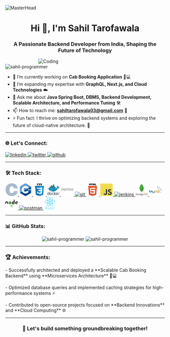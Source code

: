 ![MasterHead](https://user-images.githubusercontent.com/74038190/212284100-561aa473-3905-4a80-b561-0d28506553ee.gif)

<h1 align="center">Hi 👋, I'm Sahil Tarofawala</h1>
<h3 align="center">A Passionate Backend Developer from India, Shaping the Future of Technology</h3>

<img align="right" alt="Coding" width="400" src="https://user-images.githubusercontent.com/74038190/229223156-0cbdaba9-3128-4d8e-8719-b6b4cf741b67.gif" />

<p align="left">
  <img src="https://komarev.com/ghpvc/?username=sahil-programmer&label=Profile%20views&color=0e75b6&style=flat" alt="sahil-programmer" />
</p>

- 🔭 I’m currently working on **Cab Booking Application** 🚗💻
- 🌱 I’m expanding my expertise with **GraphQL, Next.js, and Cloud Technologies** ☁️
- 💬 Ask me about **Java Spring Boot, DBMS, Backend Development, Scalable Architecture, and Performance Tuning** 🛠️
- 📫 How to reach me: **sahiltarofawala03@gmail.com** 📧
- ⚡ Fun fact: I thrive on optimizing backend systems and exploring the future of cloud-native architecture. 🚀

---

<h3 align="left">🌐 Let's Connect:</h3>
<p align="left">
  <a href="https://linkedin.com/in/sahil-tarofawala" target="blank">
    <img align="center" src="https://cdn.jsdelivr.net/npm/simple-icons@3.0.1/icons/linkedin.svg" alt="linkedin" height="30" width="40" />
  </a>
  <a href="https://twitter.com/sahil_tarofawala" target="blank">
    <img align="center" src="https://cdn.jsdelivr.net/npm/simple-icons@3.0.1/icons/twitter.svg" alt="twitter" height="30" width="40" />
  </a>
  <a href="https://github.com/sahil-programmer" target="blank">
    <img align="center" src="https://cdn.jsdelivr.net/npm/simple-icons@3.0.1/icons/github.svg" alt="github" height="30" width="40" />
  </a>
</p>

---

<h3 align="left">🛠️ Tech Stack:</h3>
<p align="left">
  <a href="https://www.cprogramming.com/" target="_blank" rel="noreferrer"> <img src="https://raw.githubusercontent.com/devicons/devicon/master/icons/c/c-original.svg" alt="c" width="40" height="40"/> </a> 
  <a href="https://www.w3schools.com/cpp/" target="_blank" rel="noreferrer"> <img src="https://raw.githubusercontent.com/devicons/devicon/master/icons/cplusplus/cplusplus-original.svg" alt="cplusplus" width="40" height="40"/> </a>  
  <a href="https://www.w3schools.com/css/" target="_blank" rel="noreferrer"> <img src="https://raw.githubusercontent.com/devicons/devicon/master/icons/css3/css3-original-wordmark.svg" alt="css3" width="40" height="40"/> </a> 
  <a href="https://www.docker.com/" target="_blank" rel="noreferrer"> <img src="https://raw.githubusercontent.com/devicons/devicon/master/icons/docker/docker-original-wordmark.svg" alt="docker" width="40" height="40"/> </a> 
  <a href="https://expressjs.com" target="_blank" rel="noreferrer"> <img src="https://raw.githubusercontent.com/devicons/devicon/master/icons/express/express-original-wordmark.svg" alt="express" width="40" height="40"/> </a> 
  <a href="https://git-scm.com/" target="_blank" rel="noreferrer"> <img src="https://www.vectorlogo.zone/logos/git-scm/git-scm-icon.svg" alt="git" width="40" height="40"/> </a> 
  <a href="https://www.w3.org/html/" target="_blank" rel="noreferrer"> <img src="https://raw.githubusercontent.com/devicons/devicon/master/icons/html5/html5-original-wordmark.svg" alt="html5" width="40" height="40"/> </a> 
  <a href="https://developer.mozilla.org/en-US/docs/Web/JavaScript" target="_blank" rel="noreferrer"> <img src="https://raw.githubusercontent.com/devicons/devicon/master/icons/javascript/javascript-original.svg" alt="javascript" width="40" height="40"/> </a> 
  <a href="https://www.jenkins.io" target="_blank" rel="noreferrer"> <img src="https://www.vectorlogo.zone/logos/jenkins/jenkins-icon.svg" alt="jenkins" width="40" height="40"/> </a> 
  <a href="https://www.mongodb.com/" target="_blank" rel="noreferrer"> <img src="https://raw.githubusercontent.com/devicons/devicon/master/icons/mongodb/mongodb-original-wordmark.svg" alt="mongodb" width="40" height="40"/> </a> 
  <a href="https://www.mysql.com/" target="_blank" rel="noreferrer"> <img src="https://raw.githubusercontent.com/devicons/devicon/master/icons/mysql/mysql-original-wordmark.svg" alt="mysql" width="40" height="40"/> </a> 
  <a href="https://nodejs.org" target="_blank" rel="noreferrer"> <img src="https://raw.githubusercontent.com/devicons/devicon/master/icons/nodejs/nodejs-original-wordmark.svg" alt="nodejs" width="40" height="40"/> </a> 
  <a href="https://postman.com" target="_blank" rel="noreferrer"> <img src="https://www.vectorlogo.zone/logos/getpostman/getpostman-icon.svg" alt="postman" width="40" height="40"/> </a> 
  <a href="https://reactjs.org/" target="_blank" rel="noreferrer"> <img src="https://raw.githubusercontent.com/devicons/devicon/master/icons/react/react-original-wordmark.svg" alt="react" width="40" height="40"/> </a> 

---

<h3 align="left">📊 GitHub Stats:</h3>
<div align="center">
  <img src="https://github-readme-stats.vercel.app/api?username=sahil-programmer&show_icons=true&locale=en" alt="sahil-programmer" />
  <img src="https://github-readme-stats.vercel.app/api/top-langs?username=sahil-programmer&show_icons=true&locale=en&layout=compact" alt="sahil-programmer" />
</div>

---

<h3 align="left">🏆 Achievements:</h3>
<p>- Successfully architected and deployed a **Scalable Cab Booking Backend** using **Microservices Architecture** 🚗💻</p>
<p>- Optimized database queries and implemented caching strategies for high-performance systems ⚡</p>
<p>- Contributed to open-source projects focused on **Backend Innovations** and **Cloud Computing** 🌐</p>

---

<h3 align="center">🚀 Let's build something groundbreaking together!</h3>
